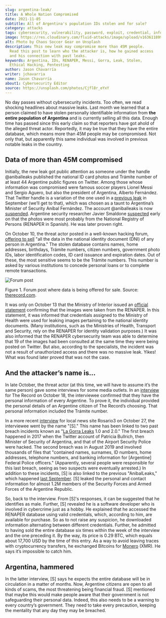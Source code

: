 ```yaml
---
slug: argentina-leak/
title: A Whole Nation Compromised
date: 2021-11-05
subtitle: All of Argentina's population IDs stolen and for sale?
category: attacks
tags: cybersecurity, vulnerability, password, exploit, credential, information
image: https://res.cloudinary.com/fluid-attacks/image/upload/v1636118998/blog/argentina-leak/cover_argentina.webp
alt: Photo by Chaos Soccer Gear on Unsplash
description: This new leak may compromise more than 45M people.
  Read this post to learn who the attacker is, how he gained access
  and his connection with past leaks.
keywords: Argentina, IDs, RENAPER, Messi, Gorra, Leak, Stolen,
  Ethical Hacking, Pentesting
author: Jason Chavarría
writer: jchavarria
name: Jason Chavarría
about1: Cybersecurity Editor
source: https://unsplash.com/photos/Cjfl8r_eYxY
---
```


No day passes without cybersecurity incidents. Too often, we read
shocking headlines about massive leaks. Last month we learned that a
person claimed to have stolen personally identifiable information from
**the entire population of Argentina** and is currently selling all this
data. Enough time has passed since this early claim so that reporters
have got ahold of the alleged threat actor. Reportedly, it may be true
that they have the entire database, which means more than 45M people may
be compromised. Not only that, but apparently this same individual was
involved in previous notable leaks in the country.

## Data of more than 45M compromised

Initially, the new leak got public attention as someone under the handle
@aniballeaks published the national ID card photos and Trámite number of
at least 44 Argentine public figures on Twitter. Among those whose
information was compromised were famous soccer players Lionel Messi and
Sergio Aguero, but also the president of Argentina, Alberto Fernández.
That Twitter handle is a variation of the one used in a [previous
leak](https://www.clarin.com/tecnologia/filtraron-informacion-privada-miembros-fuerzas-armadas-seguridad-argentina_0_R5nYFK-2E.html)
in September (we’ll get to that), which was chosen as a taunt to
Argentina’s Minister of Security Aníbal Fernández. The account
@aniballeaks is now
[suspended](https://www.zdnet.com/article/twitter-suspends-hacker-who-stole-data-of-46-million-argentinians/).
Argentine security researcher Javier Smaldone
[suspected](https://twitter.com/mis2centavos/status/1447251622334275595)
early on that the photos were most probably from the National Registry
of Persons (RENAPER in Spanish). He was later proven right.

On October 10, the threat actor posted in a well-known hacking forum,
[offering to
sell](https://therecord.media/hacker-steals-government-id-database-for-argentinas-entire-population/)
"all the data in the national identity document (DNI) of any person in
Argentina." The stolen database contains names, home addresses,
birthdays, Trámite numbers, citizen numbers, government photo IDs, labor
identification codes, ID card issuance and expiration dates. Out of
these, the most sensitive seems to be the Trámite numbers. This number
is asked by various institutions to concede personal loans or to
complete remote transactions.

<div class="imgblock">

![Forum post](https://res.cloudinary.com/fluid-attacks/image/upload/v1636119134/blog/argentina-leak/argentina_figure_1.webp)

<div class="title">

Figure 1. Forum post where data is being offered for sale. Source: [therecord.com](https://therecord.media/wp-content/uploads/2021/10/Argentina-DB.png).

</div>

</div>

It was only on October 13 that the Ministry of Interior issued an
[official
statement](https://www.argentina.gob.ar/noticias/el-renaper-detecto-el-uso-indebido-de-una-clave-otorgada-un-organismo-publico-y-formalizo)
confirming that the images were taken from the RENAPER. In this
statement, it was informed that credentials assigned to the Ministry of
Health were used for leaking images pertaining to the national identity
documents. (Many institutions, such as the Ministries of Health,
Transport and Security, rely on the RENAPER for identity validation
purposes.) It was also informed that the RENAPER cybersecurity team was
able to determine that 19 of the images had been consulted at the same
time they were being posted on Twitter. But also, according to the
specialists, the incident was not a result of unauthorized access and
there was no massive leak. Yikes\! What was found later proved that was
not the case.

## And the attacker’s name is…​

In late October, the threat actor (at this time, we will have to assume
it’s the same person) gave some interviews for some media outlets. In an
[interview](https://therecord.media/hacker-steals-government-id-database-for-argentinas-entire-population/)
for The Record on October 18, the interviewee confirmed that they have
the personal information of every Argentine. To prove it, the individual
provided the personal details of an Argentine citizen of The Record’s
choosing. That personal information included the Trámite number.

In a more recent
[interview](https://www.rosario3.com/tecnologia/El-robo-del-siglo-una-reveladora-entrevista-a-S-el-enigmatico-e-indetectable-hacker-del-Renaper-20211027-0050.html)
for local news site Rosario3 on October 27, the interviewee went by the
name "\[S\]." This name has been linked to two past breach incidents
known as "[La Gorra
Leaks](https://www.zdnet.com/article/argentinian-security-researcher-arrested-after-tweeting-about-government-hack/)
1.0 and 2.0." The first breach happened in 2017 when the Twitter account
of Patricia Bullrich, then Minister of Security of Argentina, and that
of the Airport Security Police were hacked. The second breach was in
August 2019 and involved thousands of files that "contained names,
surnames, ID numbers, home addresses, telephone numbers, and banking
information for \[Argentine\] Federal Police officers." (Apparently,
several people were responsible for this last breach, seeing as two
suspects were eventually arrested.) In addition to these incidents,
\[S\] is also linked to the previous "AnibalLeaks," which happened [last
September](https://www.clarin.com/tecnologia/filtraron-informacion-privada-miembros-fuerzas-armadas-seguridad-argentina_0_R5nYFK-2E.html).
\[S\] leaked the personal and contact information for almost 1.2M
members of the Security Forces and Armed Forces of the Argentine
Republic.

So, back to the interview. From \[S\]'s responses, it can be suggested
that he identifies as male. Further, \[S\] revealed he is a software
developer who is involved in cybercrime just as a hobby. He explained
that he accessed the RENAPER database using valid credentials, which,
according to him, are available for purchase. So as to not raise any
suspicion, he downloaded information alternating between different
credentials. Further, he admitted to having sold the entire database six
times within the week of the interview and the one preceding it. By the
way, its price is 0.29 BTC, which equals about 17,700 USD by the time of
this entry. As a way to avoid leaving traces with cryptocurrency
transfers, he exchanged Bitcoins for
[Monero](https://www.getmonero.org/resources/about/) (XMR). He says it’s
impossible to catch him.

## Argentina, hammered

In the latter interview, \[S\] says he expects the entire database will
be in circulation in a matter of months. Now, Argentine citizens are
open to all kinds of scams, the most threatening being financial fraud.
\[S\] mentioned that maybe this would make people aware that their
government is not safeguarding their personal data. Indeed, this also
needs to be a warning to every country’s government. They need to take
every precaution, keeping the mentality that any day they may be
breached.
